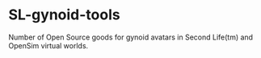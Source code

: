 SL-gynoid-tools
===============

Number of Open Source goods for gynoid avatars in Second Life(tm) and OpenSim virtual worlds.